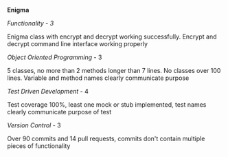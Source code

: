 **Enigma**

_Functionality - 3_

Enigma class with encrypt and decrypt working successfully. Encrypt
and decrypt command line interface working properly

*Object Oriented Programming* - 3

5 classes, no more than 2 methods longer than 7 lines. No classes
over 100 lines. Variable and method names clearly communicate purpose

*Test Driven Development* - 4

Test coverage 100%, least one mock or stub implemented, test
names clearly communicate purpose of test

*Version Control* - 3

Over 90 commits and 14 pull requests, commits don't contain multiple
pieces of functionality
